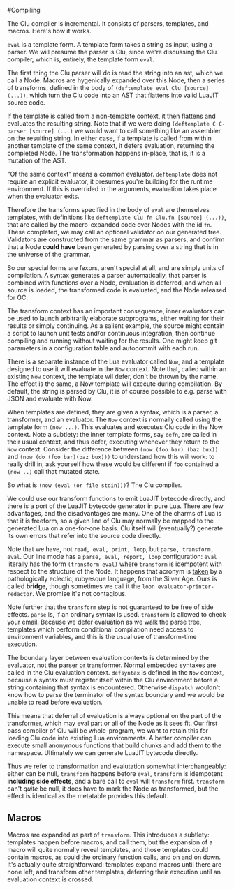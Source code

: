 #Compiling

The Clu compiler is incremental. It consists of parsers, templates, and macros. Here's how it works. 

`eval` is a template form. A template form takes a string as input, using a parser. We will presume the parser is Clu, since we're discussing the Clu compiler, which is, entirely, the template form `eval`. 

The first thing the Clu parser will do is read the string into an ast, which we call a Node. Macros are hygenically expanded over this Node, then a series of transforms, defined in the body of `(deftemplate eval Clu [source] (...))`, which turn the Clu code into an AST that flattens into valid LuaJIT source code.

If the template is called from a non-template context, it then flattens and evaluates the resulting string. Note that if we were doing `(deftemplate C C-parser [source] (...)` we would want to call something like an assembler on the resulting string. In either case, if a template is called from within another template of the same context, it defers evaluation, returning the completed Node. The transformation happens in-place, that is, it is a mutation of the AST. 

"Of the same context" means a common evaluator. `deftemplate` does not require an explicit evaluator, it presumes you're building for the runtime environment. If this is overrided in the arguments, evaluation takes place when the evaluator exits. 

Therefore the transforms specified in the body of `eval` are themselves templates, with definitions like `deftemplate Clu-fn Clu.fn [source] (...))`, that are called by the macro-expanded code over Nodes with the id `fn`. These completed, we may call an optional validator on our generated tree. Validators are constructed from the same grammar as parsers, and confirm that a Node **could have** been generated by parsing over a string that is in the universe of the grammar. 

So our special forms are fexprs, aren't special at all, and are simply units of compilation. A syntax generates a parser automatically, that parser is combined with functions over a Node, evaluation is deferred, and when all source is loaded, the transformed code is evaluated, and the Node released for GC. 

The transform context has an important consequence, inner evaluators can be used to launch arbitrarily elaborate subprograms, either waiting for their results or simply continuing. As a salient example, the source might contain a script to launch unit tests and/or continuous integration, then continue compiling and running without waiting for the results. One might keep git parameters in a configuration table and autocommit with each run. 

There is a separate instance of the Lua evaluator called `Now`, and a template designed to use it will evaluate in the `Now` context. Note that, called within an existing `Now` context, the template wil defer, don't be thrown by the name. The effect is the same, a Now template will execute during compilation. By default, the string is parsed by Clu, it is of course possible to e.g. parse with JSON and evaluate with Now. 

When templates are defined, they are given a syntax, which is a parser, a transformer, and an evaluator. The `Now` context is normally called using the template form `(now ...)`. This evaluates and executes Clu code in the Now context. Note a subtlety: the inner template forms, say `defn`, are called in their usual context, and thus defer, executing whenever they return to the `Now` context. Consider the difference between `(now (foo bar) (baz bux))` and `(now (do (foo bar)(baz bux)))` to understand how this will work: to really drill in, ask yourself how these would be different if `foo` contained a `(now ..)` call that mutated state. 

So what is `(now (eval (or file stdin)))`? The Clu compiler.

We could use our transform functions to emit LuaJIT bytecode directly, and there is a port of the LuaJIT bytecode generator in pure Lua. There are few advantages, and the disadvantages are many. One of the charms of Lua is that it is freeform, so a given line of Clu may normally be mapped to the generated Lua on a one-for-one basis. Clu itself will (eventually?) generate its own errors that refer into the source code directly.

Note that we have, not `read, eval, print, loop`, but `parse, transform, eval`. Our line mode has a `parse, eval, report, loop` configuration: `eval` literally has the form `(transform eval)` where `transform` is idempotent with respect to the structure of the Node. It happens that acronym is [taken](http://en.wikipedia.org/wiki/Perl) by a pathologically eclectic, rubyesque language, from the Silver Age. Ours is called **bridge**, though sometimes we call it the `loon evaluator-printer-redactor`. We promise it's not contagious.

Note further that the `transform` step is not guaranteed to be free of side effects. `parse` is, if an ordinary syntax is used. `transform` is allowed to check your email. Because we defer evaluation as we walk the parse tree, templates which perform conditional compilation need access to environment variables, and this is the usual use of transform-time execution. 

The boundary layer between evaluation contexts is determined by the evaluator, not the parser or transformer. Normal embedded syntaxes are called in the Clu evaluation context. `defsyntax` is defined in the `Now` context, because a syntax must register itself within the Clu environment before a string containing that syntax is encountered. Otherwise `dispatch` wouldn't know how to parse the terminator of the syntax boundary and we would be unable to read before evaluation. 

This means that deferral of evaluation is always optional on the part of the transformer, which may eval part or all of the Node as it sees fit. Our first pass compiler of Clu will be whole-program, we want to retain this for loading Clu code into existing Lua environments. A better compiler can execute small anonymous functions that build chunks and add them to the namespace. Ultimately we can generate LuaJIT bytecode directly. 

Thus we refer to transformation and evalutation somewhat interchangeably: either can be null, `transform` happens before `eval`, `transform` is idempotent **including side effects**, and a bare call to `eval` will `transform` first. `transform` can't *quite* be null, it does have to mark the Node as transformed, but the effect is identical as the metatable provides this default.

## Macros

Macros are expanded as part of `transform`. This introduces a subtlety: templates happen before macros, and call them, but the expansion of a macro will quite normally reveal templates, and those templates could contain macros, as could the ordinary function calls, and on and on down. It's actually quite straightforward: templates expand macros until there are none left, and transform other templates, deferring their execution until an evaluation context is crossed.  
